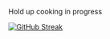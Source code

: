 Hold up cooking in progress

[![GitHub Streak](https://github-readme-streak-stats.herokuapp.com?user=protonnumber14&theme=radical&hide_border=true&border_radius=5)](https://git.io/streak-stats)

<!---
protonumber14/protonumber14 is a ✨ special ✨ repository because its `README.md` (this file) appears on your GitHub profile.
You can click the Preview link to take a look at your changes.
--->

